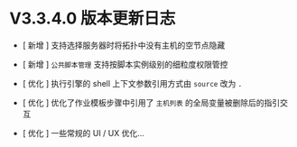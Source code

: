 # V3.3.4.0 版本更新日志


- [ 新增 ] 支持选择服务器时将拓扑中没有主机的空节点隐藏
- [ 新增 ] `公共脚本管理` 支持按脚本实例级别的细粒度权限管控


- [ 优化 ] 执行引擎的 shell 上下文参数引用方式由 `source` 改为 `.`
- [ 优化 ] 优化了作业模板步骤中引用了 `主机列表` 的全局变量被删除后的指引交互
- [ 优化 ] 一些常规的 UI / UX 优化...

